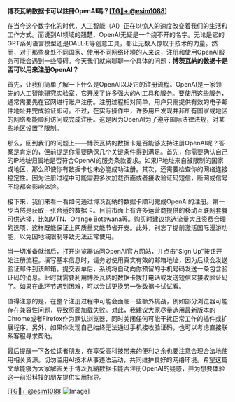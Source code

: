 **博茨瓦納数据卡可以註冊OpenAI嗎？[[TG💪+ @esim1088](https://t.me/s/esim1088)]**

在当今这个数字化的时代，人工智能（AI）正在以惊人的速度改变着我们的生活和工作方式。而说到AI领域的翘楚，OpenAI无疑是一个绕不开的名字。无论是它的GPT系列语言模型还是DALL·E等创意工具，都让无数人惊叹于技术的力量。然而，对于那些身处不同国家、使用不同网络环境的人来说，注册和使用OpenAI服务可能会遇到一些障碍。今天我们就来聊聊一个具体的问题：**博茨瓦納的数据卡是否可以用来注册OpenAI？**

首先，让我们简单了解一下什么是OpenAI以及它的注册流程。OpenAI是一家领先的人工智能研究实验室，它开发了许多强大的AI工具和服务。要使用这些服务，通常需要先在官网进行账户注册。注册过程相对简单，用户只需提供有效的电子邮件地址并完成验证即可。不过，在实际操作中，许多用户发现并非所有国家或地区的网络都能顺利访问或完成注册。这是因为OpenAI为了遵守国际法律法规，对某些地区设置了限制。

那么，回到我们的问题上——博茨瓦納的数据卡是否能够支持注册OpenAI呢？答案是肯定的，但前提是你需要确保几个关键条件得到满足。首先，你需要确认自己的IP地址归属地是否符合OpenAI的服务条款要求。如果IP地址来自被限制的国家或地区，那么即使你有数据卡也未必能成功注册。其次，还需要检查你的网络连接稳定性。因为注册过程中可能需要多次加载页面或者接收验证码短信，断网或信号不稳都会影响体验。

接下来，我们来看一看如何通过博茨瓦納的数据卡顺利完成OpenAI的注册。第一步当然是获取一张合适的数据卡。目前市面上有许多运营商提供的移动互联网套餐可供选择，比如MTN、Orange Botswana等。购买时建议挑选流量大且资费合理的选项，这样既能保证上网质量又能节省开支。此外，别忘了提前激活国际漫游功能，以免因地域限制导致无法正常使用。

当一切准备就绪后，打开浏览器访问OpenAI官方网站，并点击“Sign Up”按钮开始注册流程。填写基本信息时，请务必使用真实有效的邮箱地址，因为后续会发送验证邮件到该邮箱。提交表单后，系统将自动向你预留的手机号码发送一条包含验证码的消息。此时就需要利用博茨瓦納的数据卡拨打电话或发送短信来接收验证码了。如果在此环节遇到困难，可以尝试更换另一张数据卡试试看。

值得注意的是，在整个注册过程中可能会面临一些额外挑战，例如部分浏览器可能存在兼容性问题，导致页面加载失败。对此，我建议大家尽量选用最新版本的Chrome或者Firefox作为默认浏览器，同时关闭任何可能干扰正常工作的插件或扩展程序。另外，如果你发现自己始终无法通过手机接收验证码，也可以考虑直接联系客服寻求帮助。

最后提醒一下各位读者朋友，在享受高科技带来的便利之余也要注意合理合法地使用相关资源。切勿滥用AI技术从事违法活动，共同维护良好的网络环境。希望这篇文章能够为大家解答关于博茨瓦納数据卡能否注册OpenAI的疑惑，并为想要体验这一前沿科技的朋友提供实用指导。

[[TG💪+ @esim1088](https://t.me/s/esim1088) ![Image](https://i.postimg.cc/4NQfJmqS/Snipaste-2025-05-13-00-14-12.png)]